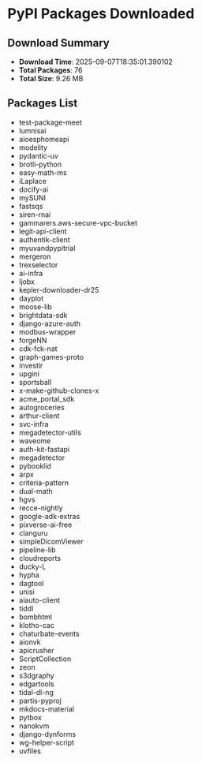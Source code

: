# PyPI Packages Downloaded

## Download Summary
- **Download Time**: 2025-09-07T18:35:01.390102
- **Total Packages**: 76
- **Total Size**: 9.26 MB

## Packages List
- test-package-meet
- lumnisai
- aioesphomeapi
- modelity
- pydantic-uv
- brotli-python
- easy-math-ms
- iLaplace
- docify-ai
- mySUNI
- fastsqs
- siren-rnai
- gammarers.aws-secure-vpc-bucket
- legit-api-client
- authentik-client
- myuvandpypitrial
- mergeron
- trexselector
- ai-infra
- ljobx
- kepler-downloader-dr25
- dayplot
- moose-lib
- brightdata-sdk
- django-azure-auth
- modbus-wrapper
- forgeNN
- cdk-fck-nat
- graph-games-proto
- investir
- upgini
- sportsball
- x-make-github-clones-x
- acme_portal_sdk
- autogroceries
- arthur-client
- svc-infra
- megadetector-utils
- waveome
- auth-kit-fastapi
- megadetector
- pybooklid
- arpx
- criteria-pattern
- dual-math
- hgvs
- recce-nightly
- google-adk-extras
- pixverse-ai-free
- clanguru
- simpleDicomViewer
- pipeline-lib
- cloudreports
- ducky-L
- hypha
- dagtool
- unisi
- aiauto-client
- tiddl
- bombhtml
- klotho-cac
- chaturbate-events
- aionvk
- apicrusher
- ScriptCollection
- zeon
- s3dgraphy
- edgartools
- tidal-dl-ng
- partis-pyproj
- mkdocs-material
- pytbox
- nanokvm
- django-dynforms
- wg-helper-script
- uvfiles
